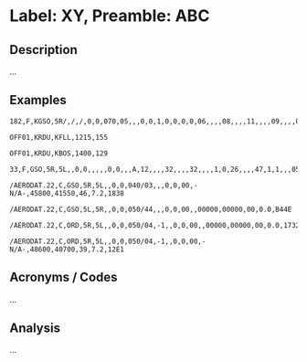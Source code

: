 # Label: XY, Preamble: ABC

## Description

...

## Examples

```
182,F,KGSO,5R/,/,/,0,0,070,05,,,0,0,1,0,0,0,0,06,,,,08,,,,11,,,,09,,,,07,,,,,18,00,,,,,,,015,002,,8700,,03,GRANTM,GRANTM,TRAVIS,,,7539
```

```
OFF01,KRDU,KFLL,1215,155
```

```
OFF01,KRDU,KBOS,1400,129
```

```
33,F,GSO,5R,5L,,0,0,,,,,0,0,,,A,12,,,,32,,,,32,,,,1,0,26,,,,47,1,1,,,05.4,D2B1
```

```
/AERODAT.22,C,GSO,5R,5L,,0,0,040/03,,,0,0,00,-N/A-,45800,41550,46,7.2,1838
```

```
/AERODAT.22,C,GSO,5L,5R,,0,0,050/44,,,0,0,00,,00000,00000,00,0.0,B44E
```

```
/AERODAT.22,C,ORD,5R,5L,,0,0,050/04,-1,,0,0,00,,00000,00000,00,0.0,1732
```

```
/AERODAT.22,C,ORD,5R,5L,,0,0,050/04,-1,,0,0,00,-N/A-,48600,40700,39,7.2,12E1
```

## Acronyms / Codes

...

## Analysis

...

